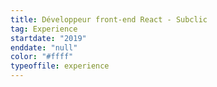 ```yaml
---
title: Développeur front-end React - Subclic
tag: Experience
startdate: "2019"
enddate: "null"
color: "#ffff"
typeoffile: experience
---
```

